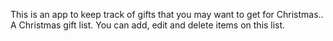 This is an app to keep track of gifts that you may want to get for Christmas..  A Christmas gift list.  You can add, edit and delete items on this list.
